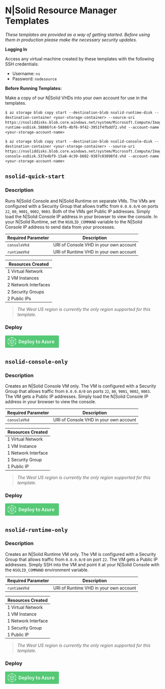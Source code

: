 # N|Solid Resource Manager Templates

_These templates are provided as a way of getting started. Before using them in production please make the necessary security updates._

**Logging In**

Access any virtual machine created by these templates with the following SSH credentials:
* Username: `ns`
* Password: `nodesource`

**Before Running Templates:**

Make a copy of our N|Solid VHDs into your own account for use in the templates.

```
$ az storage blob copy start --destination-blob nsolid-runtime-disk --destination-container <your-storage-container> --source-uri https://nsoliddisks.blob.core.windows.net/system/Microsoft.Compute/Images/nsolid/3.5.0-runtime-osDisk.58886fc4-54fb-4bf6-9f42-3951f4fbddf2.vhd --account-name <your-storage-account-name>
```

```
$ az storage blob copy start --destination-blob nsolid-console-disk --destination-container <your-storage-container> --source-uri https://nsoliddisks.blob.core.windows.net/system/Microsoft.Compute/Images/nsolid/3.5.0-console-osDisk.537e4bf9-15a8-4c39-b602-9387c03098fd.vhd --account-name <your-storage-account-name>
```

## `nsolid-quick-start`

### Description

Runs N|Solid Console and N|Solid Runtime on separate VMs. The VMs are configured with a Security Group that allows traffic from `0.0.0.0/0` on ports `22`, `80`, `9001`, `9002`, `9003`. Both of the VMs get Public IP addresses. Simply load the N|Solid Console IP address in your browser to view the console. In your N|Solid Runtime, set the `NSOLID_COMMAND` variable to the N|Solid Console IP address to send data from your processes.

|  Required Parameter  |                Description                 |
|----------------------|--------------------------------------------|
|     `consoleVhd`     |   URI of Console VHD in your own account   |
|     `runtimeVhd`     |   URI of Runtime VHD in your own account   |

|   Resources Created           |
|-------------------------------|
|       1 Virtual Network       |
|         2 VM Instances        |
|      2 Network Interfaces     |
|       2 Security Groups       |
|         2 Public IPs          |

>_The West US region is currently the only region supported for this template._

### Deploy

[![Launch ARM Template](/images/deploy-to-azure.png)](https://portal.azure.com/#create/Microsoft.Template/uri/https%3A%2F%2Fnodesourcearmtemplates.blob.core.windows.net%2Fpublic%2Fnsolid-quick-start.json)

## `nsolid-console-only`

### Description

Creates an N|Solid Console VM only. The VM is configured with a Security Group that allows traffic from `0.0.0.0/0` on ports `22`, `80`, `9001`, `9002`, `9003`. The VM gets a Public IP addresses. Simply load the N|Solid Console IP address in your browser to view the console.

|  Required Parameter  |                Description                 |
|----------------------|--------------------------------------------|
|     `consoleVhd`     |   URI of Console VHD in your own account   |

|   Resources Created           |
|-------------------------------|
|       1 Virtual Network       |
|         1 VM Instance         |
|       1 Network Interface     |
|        1 Security Group       |
|          1 Public IP          |

>_The West US region is currently the only region supported for this template._

### Deploy

[![Launch ARM Template](/images/deploy-to-azure.png)](https://portal.azure.com/#create/Microsoft.Template/uri/https%3A%2F%2Fnodesourcearmtemplates.blob.core.windows.net%2Fpublic%2Fnsolid-console-only.json)

## `nsolid-runtime-only`

### Description

Creates an N|Solid Runtime VM only. The VM is configured with a Security Group that allows traffic from `0.0.0.0/0` on port `22`. The VM gets a Public IP addresses. Simply SSH into the VM and point it at your N|Solid Console with the `NSOLID_COMMAND` environment variable.

|  Required Parameter  |                Description                 |
|----------------------|--------------------------------------------|
|     `runtimeVhd`     |   URI of Runtime VHD in your own account   |

|   Resources Created           |
|-------------------------------|
|       1 Virtual Network       |
|         1 VM Instance         |
|       1 Network Interface     |
|        1 Security Group       |
|          1 Public IP          |

>_The West US region is currently the only region supported for this template._

### Deploy

[![Launch ARM Template](/images/deploy-to-azure.png)](https://portal.azure.com/#create/Microsoft.Template/uri/https%3A%2F%2Fnodesourcearmtemplates.blob.core.windows.net%2Fpublic%2Fnsolid-runtime-only.json)
